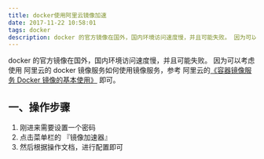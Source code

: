 ```yaml
---
title: docker使用阿里云镜像加速
date: 2017-11-22 10:58:01
tags: docker
description: docker 的官方镜像在国外，国内环境访问速度慢，并且可能失败。 因为可以考虑使用 阿里云的 docker 镜像服务如何使用镜像服务，参考 阿里云的[《容器镜像服务 Docker 镜像的基本使用》](https://yq.aliyun.com/articles/70756) 即可。
---
```


docker 的官方镜像在国外，国内环境访问速度慢，并且可能失败。 因为可以考虑使用 阿里云的 docker 镜像服务如何使用镜像服务，参考 阿里云的[《容器镜像服务 Docker 镜像的基本使用》](https://yq.aliyun.com/articles/70756) 即可。

## 一、操作步骤

1.  刚进来需要设置一个密码
2.  点击菜单栏的 『镜像加速器』
3.  然后根据操作文档，进行配置即可
